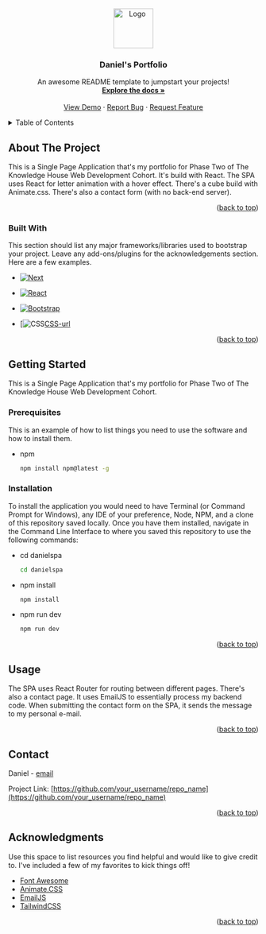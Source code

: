 <!-- Improved compatibility of back to top link: See: https://github.com/othneildrew/Best-README-Template/pull/73 -->
<a name="readme-top"></a>
<!--
*** Thanks for checking out the Best-README-Template. If you have a suggestion
*** that would make this better, please fork the repo and create a pull request
*** or simply open an issue with the tag "enhancement".
*** Don't forget to give the project a star!
*** Thanks again! Now go create something AMAZING! :D
-->



<!-- PROJECT SHIELDS -->
<!--
*** I'm using markdown "reference style" links for readability.
*** Reference links are enclosed in brackets [ ] instead of parentheses ( ).
*** See the bottom of this document for the declaration of the reference variables
*** for contributors-url, forks-url, etc. This is an optional, concise syntax you may use.
*** https://www.markdownguide.org/basic-syntax/#reference-style-links
-->

<!-- PROJECT LOGO -->
<br />
<div align="center">
  <a href="https://github.com/othneildrew/Best-README-Template">
    <img src="images/logo.png" alt="Logo" width="80" height="80">
  </a>

  <h3 align="center">Daniel's Portfolio</h3>

  <p align="center">
    An awesome README template to jumpstart your projects!
    <br />
    <a href="https://github.com/othneildrew/Best-README-Template"><strong>Explore the docs »</strong></a>
    <br />
    <br />
    <a href="https://github.com/othneildrew/Best-README-Template">View Demo</a>
    ·
    <a href="https://github.com/othneildrew/Best-README-Template/issues">Report Bug</a>
    ·
    <a href="https://github.com/othneildrew/Best-README-Template/issues">Request Feature</a>
  </p>
</div>



<!-- TABLE OF CONTENTS -->
<details>
  <summary>Table of Contents</summary>
  <ol>
    <li>
      <a href="#about-the-project">About The Project</a>
      <ul>
        <li><a href="#built-with">Built With</a></li>
      </ul>
    </li>
    <li>
      <a href="#getting-started">Getting Started</a>
      <ul>
        <li><a href="#prerequisites">Prerequisites</a></li>
        <li><a href="#installation">Installation</a></li>
      </ul>
    </li>
    <li><a href="#usage">Usage</a></li>
    <li><a href="#contact">Contact</a></li>
    <li><a href="#acknowledgments">Acknowledgments</a></li>
  </ol>
</details>



<!-- ABOUT THE PROJECT -->
## About The Project

This is a Single Page Application that's my portfolio for Phase Two of The Knowledge House Web Development Cohort.
It's build with React. The SPA uses React for letter animation with a hover effect. There's a cube build with Animate.css. There's also a contact form (with no back-end server).


<p align="right">(<a href="#readme-top">back to top</a>)</p>



### Built With

This section should list any major frameworks/libraries used to bootstrap your project. Leave any add-ons/plugins for the acknowledgements section. Here are a few examples.


* [![Next][Next.js]][Next-url]
  
* [![React][React.js]][React-url]
  
* [![Bootstrap][Bootstrap.com]][Bootstrap-url]

* [![CSS](/images/css.svg)[CSS-url]



<p align="right">(<a href="#readme-top">back to top</a>)</p>



## Getting Started

This is a Single Page Application that's my portfolio for Phase Two of The Knowledge House Web Development Cohort. 

### Prerequisites

This is an example of how to list things you need to use the software and how to install them.
* npm
  ```sh
  npm install npm@latest -g
  ```

### Installation

To install the application you would need to have Terminal (or Command Prompt for Windows), any IDE of your preference, Node, NPM, and a clone of this repository saved locally. Once you have them installed, navigate in the Command Line Interface to where you saved this repository to use the following commands:

* cd danielspa
  ```sh
  cd danielspa
  ```
* npm install
  ```sh
  npm install
  ```
* npm run dev
  ```sh
  npm run dev
  ```

<p align="right">(<a href="#readme-top">back to top</a>)</p>




<!-- USAGE EXAMPLES -->
## Usage

The SPA uses React Router for routing between different pages. There's also a contact page. It uses EmailJS to essentially process my backend code. When submitting the contact form on the SPA, it sends the message to my personal e-mail.

<p align="right">(<a href="#readme-top">back to top</a>)</p>



<!-- CONTACT -->
## Contact

Daniel - [email](castillodaniel1@yahoo.com)

Project Link: [https://github.com/your_username/repo_name](https://github.com/your_username/repo_name)

<p align="right">(<a href="#readme-top">back to top</a>)</p>



<!-- ACKNOWLEDGMENTS -->
## Acknowledgments

Use this space to list resources you find helpful and would like to give credit to. I've included a few of my favorites to kick things off!

* [Font Awesome](https://fontawesome.com)
* [Animate.CSS](https://animate.style)
* [EmailJS](https://www.emailjs.com)
* [TailwindCSS](https://tailwindcss.com)


<p align="right">(<a href="#readme-top">back to top</a>)</p>



<!-- MARKDOWN LINKS & IMAGES -->
<!-- https://www.markdownguide.org/basic-syntax/#reference-style-links -->
[Next.js]: https://img.shields.io/badge/next.js-000000?style=for-the-badge&logo=nextdotjs&logoColor=white
[Next-url]: https://nextjs.org/
[React.js]: https://img.shields.io/badge/React-20232A?style=for-the-badge&logo=react&logoColor=61DAFB
[React-url]: https://reactjs.org/
[Bootstrap.com]: https://img.shields.io/badge/Bootstrap-563D7C?style=for-the-badge&logo=bootstrap&logoColor=white
[Bootstrap-url]: https://getbootstrap.com
[CSS-url]: https://developer.mozilla.org/en-US/docs/Web/CSS
